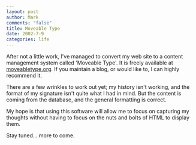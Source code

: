 ```yaml
--- 
layout: post
author: Mark
comments: "false"
title: Moveable Type
date: 2002-7-9
categories: life
---
```

After not a little work, I've managed to convert my web site to a content management system called 'Moveable Type'. It is freely available at <a href="http://www.moveabletype.org">moveabletype.org</a>. If you maintain a blog, or would like to, I can highly recommend it.

There are a few wrinkles to work out yet; my history isn't working, and the format of my signature isn't quite what I had in mind. But the content is coming from the database, and the general formatting is correct.

My hope is that using this software will allow me to focus on capturing my thoughts without having to focus on the nuts and bolts of HTML to display them.

Stay tuned... more to come.
